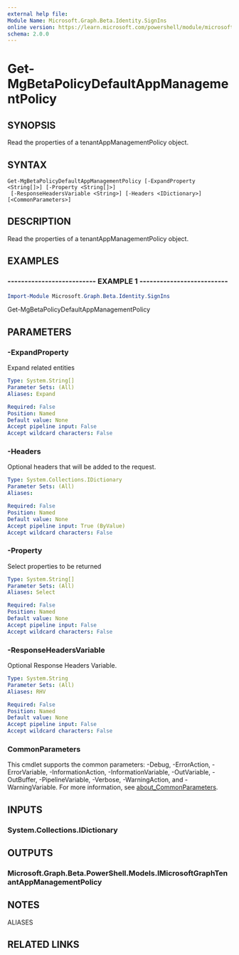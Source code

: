 ```yaml
---
external help file:
Module Name: Microsoft.Graph.Beta.Identity.SignIns
online version: https://learn.microsoft.com/powershell/module/microsoft.graph.beta.identity.signins/get-mgbetapolicydefaultappmanagementpolicy
schema: 2.0.0
---
```


# Get-MgBetaPolicyDefaultAppManagementPolicy

## SYNOPSIS
Read the properties of a tenantAppManagementPolicy object.

## SYNTAX

```
Get-MgBetaPolicyDefaultAppManagementPolicy [-ExpandProperty <String[]>] [-Property <String[]>]
 [-ResponseHeadersVariable <String>] [-Headers <IDictionary>] [<CommonParameters>]
```

## DESCRIPTION
Read the properties of a tenantAppManagementPolicy object.

## EXAMPLES

### -------------------------- EXAMPLE 1 --------------------------
```powershell
Import-Module Microsoft.Graph.Beta.Identity.SignIns
```

Get-MgBetaPolicyDefaultAppManagementPolicy

## PARAMETERS

### -ExpandProperty
Expand related entities

```yaml
Type: System.String[]
Parameter Sets: (All)
Aliases: Expand

Required: False
Position: Named
Default value: None
Accept pipeline input: False
Accept wildcard characters: False
```

### -Headers
Optional headers that will be added to the request.

```yaml
Type: System.Collections.IDictionary
Parameter Sets: (All)
Aliases:

Required: False
Position: Named
Default value: None
Accept pipeline input: True (ByValue)
Accept wildcard characters: False
```

### -Property
Select properties to be returned

```yaml
Type: System.String[]
Parameter Sets: (All)
Aliases: Select

Required: False
Position: Named
Default value: None
Accept pipeline input: False
Accept wildcard characters: False
```

### -ResponseHeadersVariable
Optional Response Headers Variable.

```yaml
Type: System.String
Parameter Sets: (All)
Aliases: RHV

Required: False
Position: Named
Default value: None
Accept pipeline input: False
Accept wildcard characters: False
```

### CommonParameters
This cmdlet supports the common parameters: -Debug, -ErrorAction, -ErrorVariable, -InformationAction, -InformationVariable, -OutVariable, -OutBuffer, -PipelineVariable, -Verbose, -WarningAction, and -WarningVariable. For more information, see [about_CommonParameters](http://go.microsoft.com/fwlink/?LinkID=113216).

## INPUTS

### System.Collections.IDictionary

## OUTPUTS

### Microsoft.Graph.Beta.PowerShell.Models.IMicrosoftGraphTenantAppManagementPolicy

## NOTES

ALIASES

## RELATED LINKS





